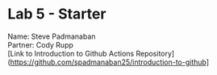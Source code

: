 # Lab 5 - Starter
Name: Steve Padmanaban <br>
Partner: Cody Rupp <br>
[Link to Introduction to Github Actions Repository](https://github.com/spadmanaban25/introduction-to-github]
